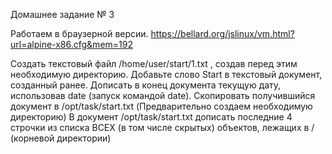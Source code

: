 Домашнее задание № 3

Работаем в браузерной версии. https://bellard.org/jslinux/vm.html?url=alpine-x86.cfg&mem=192

Создать текстовый файл /home/user/start/1.txt , создав перед этим необходимую директорию.
Добавьте слово Start в текстовый документ, созданный ранее.
Дописать в конец документа текущую дату, использовав date (запуск командой date).
Скопировать получившийся документ в /opt/task/start.txt (Предварительно создаем необходимую директорию)
В документ /opt/task/start.txt дописать последние 4 строчки из списка ВСЕХ (в том числе скрытых) объектов, лежащих в / (корневой директории)